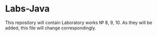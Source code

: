 # Labs-Java
 This repository will contain Laboratory works № 8, 9, 10. As they will be added, this file will change correspondingly.
